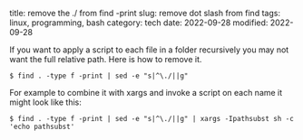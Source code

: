 title: remove the ./ from find -print
slug: remove dot slash from find 
tags: linux, programming, bash
category: tech
date: 2022-09-28
modified: 2022-09-28

If you want to apply a script to each file in a folder recursively you may not want the full relative path.   Here is how to remove it.

``` $ find . -type f -print | sed -e "s|^\./||g" ```

For example to combine it with xargs and invoke a script on each name it might look like this: 

``` $ find . -type f -print | sed -e "s|^\./||g" | xargs -Ipathsubst sh -c 'echo pathsubst' ```
